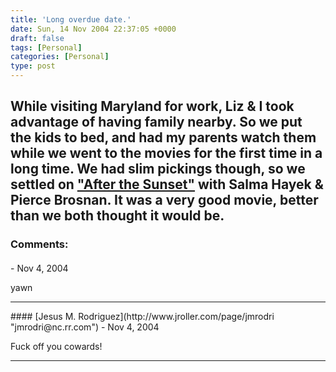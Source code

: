 ```yaml
---
title: 'Long overdue date.'
date: Sun, 14 Nov 2004 22:37:05 +0000
draft: false
tags: [Personal]
categories: [Personal]
type: post
---
```


While visiting Maryland for work, Liz & I took advantage of having family nearby. So we put the kids to bed, and had my parents watch them while we went to the movies for the first time in a long time. We had slim pickings though, so we settled on ["After the Sunset"](http://www.imdb.com/title/tt0367479/) with Salma Hayek & Pierce Brosnan. It was a very good movie, better than we both thought it would be.
---
### Comments:
#### 
[]( "") - <time datetime="2004-11-18 20:44:24">Nov 4, 2004</time>

yawn
<hr />
#### 
[Jesus M. Rodriguez](http://www.jroller.com/page/jmrodri "jmrodri@nc.rr.com") - <time datetime="2004-11-18 22:12:38">Nov 4, 2004</time>

Fuck off you cowards!
<hr />
